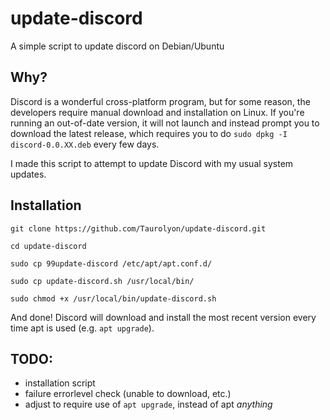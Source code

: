 # update-discord
A simple script to update discord on Debian/Ubuntu

## Why?
Discord is a wonderful cross-platform program, but for some reason, the developers require manual download and installation on Linux. If you're running an out-of-date version, it will not launch and instead prompt you to download the latest release, which requires you to do `sudo dpkg -I discord-0.0.XX.deb` every few days.

I made this script to attempt to update Discord with my usual system updates.

## Installation
```git clone https://github.com/Taurolyon/update-discord.git```

```cd update-discord```

```sudo cp 99update-discord /etc/apt/apt.conf.d/```

```sudo cp update-discord.sh /usr/local/bin/```

```sudo chmod +x /usr/local/bin/update-discord.sh```

And done! Discord will download and install the most recent version every time apt is used (e.g. `apt upgrade`).

## TODO:
* installation script
* failure errorlevel check (unable to download, etc.)
* adjust to require use of `apt upgrade`, instead of apt *anything*
